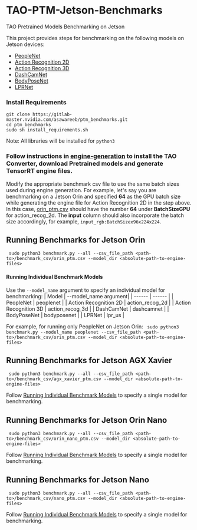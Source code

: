 # TAO-PTM-Jetson-Benchmarks
TAO Pretrained Models Benchmarking on Jetson

This project provides steps for benchmarking on the following models on Jetson devices:
- [PeopleNet](https://catalog.ngc.nvidia.com/orgs/nvidia/teams/tao/models/peoplenet)
- [Action Recognition 2D](https://catalog.ngc.nvidia.com/orgs/nvidia/teams/tao/models/actionrecognitionnet)
- [Action Recognition 3D](https://catalog.ngc.nvidia.com/orgs/nvidia/teams/tao/models/actionrecognitionnet)
- [DashCamNet](https://catalog.ngc.nvidia.com/orgs/nvidia/teams/tao/models/dashcamnet)
- [BodyPoseNet](https://catalog.ngc.nvidia.com/orgs/nvidia/teams/tao/models/bodyposenet)
- [LPRNet](https://catalog.ngc.nvidia.com/orgs/nvidia/teams/tao/models/lprnet)

### Install Requirements
```
git clone https://gitlab-master.nvidia.com/asawareeb/ptm_benchmarks.git
cd ptm_benchmarks 
sudo sh install_requirements.sh
```
Note: All libraries will be installed for ```python3```

### Follow instructions in [engine-generation](https://gitlab-master.nvidia.com/asawareeb/ptm_benchmarks/-/blob/main/docs/engine-generation.md) to install the TAO Converter, download Pretrained models and generate TensorRT engine files. 

Modify the appropriate benchmark csv file to use the same batch sizes used during engine generation. For example, let's say you are benchmarking on a Jetson Orin and specified **64** as the GPU batch size while generating the engine file for Action Recognition 2D in the step above. In this case, [orin_ptm.csv](https://gitlab-master.nvidia.com/asawareeb/ptm_benchmarks/-/blob/main/benchmark_csv/orin_ptm.csv) should have the number **64** under **BatchSizeGPU** for action_recog_2d. The **input** column should also incorporate the batch size accordingly, for example, `input_rgb:BatchSizex96x224x224`. 

## Running Benchmarks for Jetson Orin

``` sudo python3 benchmark.py --all --csv_file_path <path-to>/benchmark_csv/orin_ptm.csv --model_dir <absolute-path-to-engine-files>```  <br /> 

#### Running Individual Benchmark Models

Use the `--model_name` argument to specify an individual model for benchmarking:
| Model | --model_name argument|
| ------ | ------ |
|  PeopleNet      |    peoplenet    |
|  Action Recognition 2D      |   action_recog_2d     |
|  Action Recognition 3D      |   action_recog_3d     |
|  DashCamNet      |   dashcamnet     |
|  BodyPoseNet      |    bodyposenet    |
|  LPRNet      |    lpr_us    |

For example, for running only PeopleNet on Jetson Orin:
``` sudo python3 benchmark.py --model_name peoplenet --csv_file_path <path-to>/benchmark_csv/orin_ptm.csv --model_dir <absolute-path-to-engine-files>```  <br />

## Running Benchmarks for Jetson AGX Xavier

``` sudo python3 benchmark.py --all --csv_file_path <path-to>/benchmark_csv/agx_xavier_ptm.csv --model_dir <absolute-path-to-engine-files>```

Follow [Running Individual Benchmark Models](https://gitlab-master.nvidia.com/asawareeb/ptm_benchmarks#running-individual-benchmark-models) to specify a single model for benchmarking.

## Running Benchmarks for Jetson Orin Nano

``` sudo python3 benchmark.py --all --csv_file_path <path-to>/benchmark_csv/orin_nano_ptm.csv --model_dir <absolute-path-to-engine-files>```

Follow [Running Individual Benchmark Models](https://gitlab-master.nvidia.com/asawareeb/ptm_benchmarks#running-individual-benchmark-models) to specify a single model for benchmarking.

## Running Benchmarks for Jetson Nano

``` sudo python3 benchmark.py --all --csv_file_path <path-to>/benchmark_csv/nano_ptm.csv --model_dir <absolute-path-to-engine-files>```

Follow [Running Individual Benchmark Models](https://gitlab-master.nvidia.com/asawareeb/ptm_benchmarks#running-individual-benchmark-models) to specify a single model for benchmarking.

